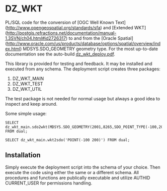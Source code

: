 # DZ_WKT
PL/SQL code for the conversion of [OGC Well Known Text] (http://www.opengeospatial.org/standards/sfa) and [Extended WKT] (http://postgis.refractions.net/documentation/manual-1.3SVN/ch04.html#id2726317) to and from the [Oracle Spatial] (http://www.oracle.com/us/products/database/options/spatial/overview/index.html) MDSYS.SDO_GEOMETRY geometry type.
For the most up-to-date documentation see the auto-build  [dz_wkt_deploy.pdf](https://github.com/pauldzy/DZ_WKT/blob/master/dz_wkt_deploy.pdf).

This library is provided for testing and feedback.  It may be installed and executed from any schema.  The deployment script creates three packages:

1. DZ\_WKT\_MAIN
2. DZ\_WKT\_TEST
3. DZ\_WKT\_UTIL

The test package is not needed for normal usage but always a good idea to inspect and keep around.

Some simple usage:
```
SELECT dz_wkt_main.sdo2wkt(MDSYS.SDO_GEOMETRY(2001,8265,SDO_POINT_TYPE(-100,200,NULL),NULL,NULL)) FROM dual;
```
```
SELECT dz_wkt_main.wkt2sdo('POINT(-100 200)') FROM dual;
```
## Installation

Simply execute the deployment script into the schema of your choice.  Then execute the code using either the same or a different schema.  All procedures and functions are publically executable and utilize AUTHID CURRENT_USER for permissions handling.

